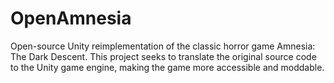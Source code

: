 # OpenAmnesia
Open-source Unity reimplementation of the classic horror game Amnesia: The Dark Descent. This project seeks to translate the original source code to the Unity game engine, making the game more accessible and moddable.
